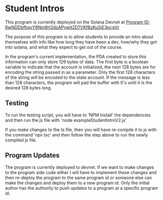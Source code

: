 # Student Intros
This program is currently deployed on the Solana Devnet at [Program ID: 6wNDDbfhqyY8Nm8H2dzAPywjt2D7VKfBzKuSjE3pcgVr](https://explorer.solana.com/address/6wNDDbfhqyY8Nm8H2dzAPywjt2D7VKfBzKuSjE3pcgVr?cluster=devnet)

The purpose of this program is to allow students to provide an intro about themselves with info like how long they have been a dev, how/why they got into solana, and what they expect to get out of the course. 

In the program's current implementation, the PDA created to store this information can only store 129 bytes of data. The first byte is a boolean variable to indicate that the account is initialized, the next 128 bytes are for encoding the string passed in as a parameter. Only the first 128 characters of the string will be encoded to the state account. If the message is less than 128 characters, the program will pad the buffer with 0's until it is the desired 128 bytes long.

## Testing
To run the testing script, you will have to 'NPM Install' the dependencies and then run the js file with 'node exampleStudentIntroV2.js'

If you make changes to the ts file, then you will have re-compile it to js with the command 'npx tsc' and then follow the step above to run the newly compiled js file.

## Program Updates
The program is currently deployed to devnet. If we want to make changes to the program side code either I will have to implement these changes and then re-deploy the program to the same program id or someone else can make the changes and deploy them to a new program id. Only the initial author has the authority to push updates to a program at a specific program id.
